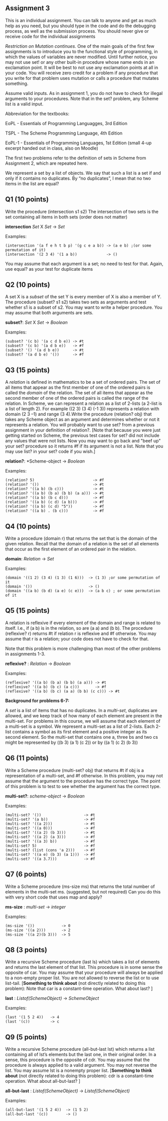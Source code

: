 ## Assignment 3

This is an individual assignment.  You can talk to anyone and get as much help as you need, but you should type in the code and do the debugging process, as well as the submission process.  You should never give or receive code for the individual assignments

*Restriction on Mutation continues.*  One of the main goals of the first few assignments is to introduce you to the functional style of programming, in which the values of variables are never modified.  Until further notice, you may not use set! or any other built-in procedure whose name ends in an exclamation point.  It will be best to not use any exclamation points at all in your code.  You will receive zero credit for a problem if any procedure that you write for that problem uses mutation or calls a procedure that mutates something.  

Assume valid inputs.  As in assignment 1, you do not have to check for illegal arguments to your procedures.  Note that in the set? problem, any Scheme list is a valid input.

Abbreviation for the textbooks:

EoPL - Essentials of Programming Languagges, 3rd Edition

TSPL - The Scheme Programming Language, 4th Edition

EoPL-1 - Essentials of Programming Languages, 1st Edition (small 4-up excerpt handed out in class, also on Moodle)

The first two problems refer to the definition of sets in Scheme from Assignment 2, which are repeated here.

We represent a set by a list of objects.  We say that such a list is a set if and only if it contains no duplicates.  By “no duplicates”, I mean that no two items in the list are equal?


## Q1 (10 points)

Write the procedure (intersection s1 s2) The intersection of two sets is the set containing all items in both sets (order does not matter)

**intersection** *Set* X *Set* -> *Set*

Examples:

    (intersection '(a f e h t b p) '(g c e a b)) -> (a e b) ;(or some permutation of it)
    (intersection '(2 3 4) '(1 a b))             -> ()

You may assume that each argument is a set; no need to test for that. Again, use equal? as your test for duplicate items


## Q2 (10 points)

A set X is a *subset* of the set Y is every member of X is also a member of Y. The procedure (subset? s1 s2) takes two sets as arguments and test whether s1 is a subset of s2. You may want to write a helper procedure. You may assume that both arguments are sets.

**subset?**: *Set* X *Set* -> *Boolean*

Examples: 

    (subset? '(c b) '(a c d b e)) -> #t
    (subset? '(c b) '(a d b e))   -> #f
    (subset? '() '(a d b e))      -> #t
    (subset? '(a d b e) '())      -> #f


## Q3 (15 points)

A *relation* is defined in mathematics to be a set of ordered pairs. The set of all items that appear as the first member of one of the ordered pairs is called the *domain* of the relation. The set of all items that appear as the second member of one of the ordered pairs is called the range of the relation. In Scheme, we can represent a relation as a list of 2-lists (a 2-list is a list of length 2). For example ((2 3) (3 4) (-1 3)) represents a relation with domain (2 3 –1) and range (3 4).Write the procedure (relation? obj) that takes any Scheme object as an argument and determines whether or not it represents a relation.  You will probably want to use set? from a previous assignment  in your definition of relation?.  [Note that because you were just getting started on Scheme, the previous test cases for set? did not include any values that were not lists.  Now you may want to go back and "beef up" your set? procedure so it returns #f  if its argument is not a list.   Note that you may use list? in your set? code if you wish.]

**relation?**: *Scheme-object -> *Boolean*

Examples:

    (relation? 5)                          -> #f
    (relation? '())                        -> #t
    (relation? '((a b) (b c)))             -> #t
    (relation? '((a b) (b a) (b b) (a a))) -> #t
    (relation? '((a b) (b c d)))           -> #f
    (relation? '((a b) (c d) (a b)))       -> #f
    (relation? '((a b) (c d) "5"))         -> #f
    (relation? '((a b) . (b c)))           -> #f


## Q4 (10 points)

Write a procedure (domain r) that returns the set that is the domain of the given relation.  Recall that the domain of a relation is the set of all elements that occur as the first element of an ordered pair in the relation.

**domain**: *Relation* -> *Set*

Examples:

    (domain '((1 2) (3 4) (1 3) (1 6)))  -> (1 3) ;or some permutation of it
    (domain '())                         -> ()
    (domain '((a b) (b d) (a e) (c e)))  -> (a b c) ; or some permutation of it                   


## Q5 (15 points) 

A relation is reflexive if every element of the domain and range is related to itself.  I.e., if (a b) is in the relation, so are (a a) and (b b).  The procedure (reflexive? r) returns #t if relation r is reflexive and #f otherwise.  You may assume that r is a relation; your code does not have to check for that.

Note that this problem is more challenging than most of the other problems in assignments 1-3.

**reflexive?** : *Relation* -> *Boolean*

Examples:

    (reflexive? '((a b) (b a) (b b) (a a))) -> #t
    (reflexive? '((a b) (b c) (a c)))       -> #f
    (reflexive? '((a b) (b c) (a a) (b b) (c c))) -> #t


**Background for problems 6-7:**

A *set* is a list of items that has no duplicates.  In a *multi-set*, duplicates are allowed, and we keep track of how many of each element are present in the multi-set.  For problems in this course, we will assume that each element of a multi-set is a symbol.  We represent a multi-set as a list of 2-lists.  Each 2-list contains a symbol as its first element and a positive integer as its second element.  So the multi-set that contains one a, three bs and two cs might be represented by ((b 3) (a 1) (c 2))  or by ((a 1) (c 2) (b 3))  


## Q6 (11 points)

Write a Scheme procedure (multi-set? obj) that returns #t if obj is a representation of a multi-set, and #f otherwise. In this problem, you may not assume that the argument to the procedure has the correct type.  The point of this problem is to test to see whether the argument has the correct type.

**multi-set?**: *scheme-object* -> *Boolean*

Examples:

    (multi-set? '())                   -> #t
    (multi-set? '(a b))                -> #f
    (multi-set? '((a 2)))              -> #t
    (multi-set? '((a 0)))              -> #f
    (multi-set? '((a 2) (b 3)))        -> #t
    (multi-set? '((a 2) (a 3)))        -> #f
    (multi-set? '((a 3) b))            -> #f
    (multi-set? 5)                     -> #f
    (multi-set? (list (cons 'a 2)))    -> #f
    (multi-set? '((a e) (b 3) (a 1)))  -> #f
    (multi-set? '((a 3.7)))            -> #f


## Q7 (6 points)

Write a Scheme procedure (ms-size ms) that returns the total number of elements in the multi-set ms. (suggested, but not required) Can you do this with very short code that uses map and apply?

**ms-size** : *multi-set* -> *integer*

Examples:

    (ms-size '())            -> 0
    (ms-size '((a 2)))       -> 2
    (ms-size '((a 2)(b 3)))  -> 5

## Q8 (3 points)

Write a recursive Scheme procedure (last ls) which takes a list of elements and returns the last element of that list. This procedure is in some sense the opposite of car. You may assume that your procedure will always be applied to a non-empty proper list. You are not allowed to reverse the list or to use list-tail.  [**Something to think about** (not directly related to doing this problem):  Note that car is a constant-time operation.  What about last? ]

**last** : *Listof(SchemeObject)* -> *SchemeObject*

Examples:

    (last '(1 5 2 4))	-> 4
    (last '(c))         -> c


## Q9 (5 points)

Write a recursive Scheme procedure (all-but-last lst) which returns a list containing all of lst’s elements but the last one, in their original order. In a sense, this procedure is the opposite of cdr.  You may assume that the procedure is always applied to a valid argument. You may not reverse the list.  You may assume lst is a nonempty proper list.   [**Something to think about** (not directly related to doing this problem):  cdr is a constant-time operation.  What about all-but-last? ]

**all-but-last** : *Listof(SchemeObject)* -> *Listof(SchemeObject)*

Examples:

    (all-but-last '(1 5 2 4))  -> (1 5 2)
    (all-but-last '(c))        -> ()







